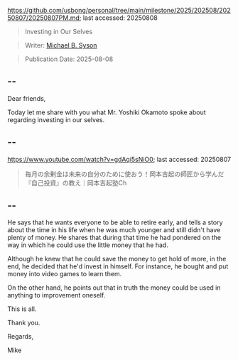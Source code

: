 https://github.com/usbong/personal/tree/main/milestone/2025/202508/20250807/20250807PM.md; last accessed: 20250808

> Investing in Our Selves

> Writer: [Michael B. Syson](https://www.linkedin.com/in/michaelsyson/)

> Publication Date: 2025-08-08

## --

Dear friends,

Today let me share with you what Mr. Yoshiki Okamoto spoke about regarding investing in our selves.

## --

https://www.youtube.com/watch?v=gdAqi5sNiO0; last accessed: 20250807

> 毎月の余剰金は未来の自分のために使おう！岡本吉起の師匠から学んだ『自己投資』の教え｜岡本吉起塾Ch

## --

He says that he wants everyone to be able to retire early, and tells a story about the time in his life when he was much younger and still didn't have plenty of money. He shares that during that time he had pondered on the way in which he could use the little money that he had.

Although he knew that he could save the money to get hold of more, in the end, he decided that he'd invest in himself. For instance, he bought and put money into video games to learn them. 

On the other hand, he points out that in truth the money could be used in anything to improvement oneself.

This is all.

Thank you.

Regards,


Mike
